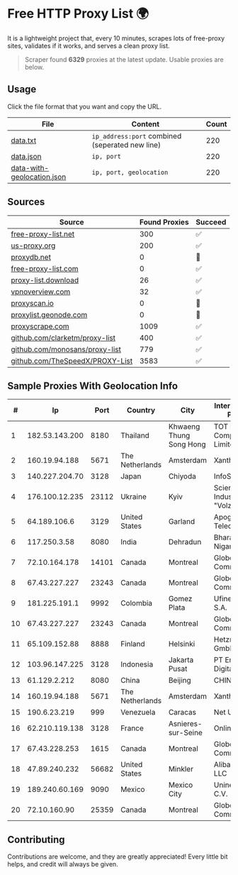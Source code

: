 
# Free HTTP Proxy List 🌍

It is a lightweight project that, every 10 minutes, scrapes lots of free-proxy sites, validates if it works, and serves a clean proxy list.


> Scraper found **6329** proxies at the latest update. Usable proxies are below.

## Usage

Click the file format that you want and copy the URL.


|File|Content|Count|
|----|-------|-----|
|[data.txt](https://raw.githubusercontent.com/themiralay/Proxy-List-World/master/data.txt)|`ip_address:port` combined (seperated new line)|220|
|[data.json](https://raw.githubusercontent.com/themiralay/Proxy-List-World/master/data.json)|`ip, port`|220|
|[data-with-geolocation.json](https://raw.githubusercontent.com/themiralay/Proxy-List-World/master/data-with-geolocation.json)|`ip, port, geolocation`|220|

## Sources

|Source|Found Proxies|Succeed|
|------|-------------|-------|
|[free-proxy-list.net](https://free-proxy-list.net)|300|✅|
|[us-proxy.org](https://www.us-proxy.org)|200|✅|
|[proxydb.net](http://proxydb.net)|0|🚫|
|[free-proxy-list.com](https://free-proxy-list.com/?page=&port=&type%5B%5D=http&type%5B%5D=https&up_time=0&search=Search)|0|✅|
|[proxy-list.download](https://www.proxy-list.download/HTTP)|26|✅|
|[vpnoverview.com](https://vpnoverview.com/privacy/anonymous-browsing/free-proxy-servers)|32|✅|
|[proxyscan.io](https://www.proxyscan.io)|0|🚫|
|[proxylist.geonode.com](https://proxylist.geonode.com/api/proxy-list?limit=300&page=1&sort_by=lastChecked&sort_type=desc&protocols=http,https)|0|🚫|
|[proxyscrape.com](https://api.proxyscrape.com/v2/?request=displayproxies&protocol=http&timeout=10000&country=all&ssl=all&anonymity=all)|1009|✅|
|[github.com/clarketm/proxy-list](https://raw.githubusercontent.com/clarketm/proxy-list/master/proxy-list-raw.txt)|400|✅|
|[github.com/monosans/proxy-list](https://raw.githubusercontent.com/monosans/proxy-list/main/proxies/http.txt)|779|✅|
|[github.com/TheSpeedX/PROXY-List](https://raw.githubusercontent.com/TheSpeedX/PROXY-List/master/http.txt)|3583|✅|


## Sample Proxies With Geolocation Info

|#|Ip|Port|Country|City|Internet Service Provider|
|-|--|----|-------|----|-------------------------|
|1|182.53.143.200|8180|Thailand|Khwaeng Thung Song Hong|TOT Public Company Limited|
|2|160.19.94.188|5671|The Netherlands|Amsterdam|Xantho UAB|
|3|140.227.204.70|3128|Japan|Chiyoda|InfoSphere|
|4|176.100.12.235|23112|Ukraine|Kyiv|Scientific -Industrial Firm "Volz" Ltd|
|5|64.189.106.6|3129|United States|Garland|Apogee Telecom Inc.|
|6|117.250.3.58|8080|India|Dehradun|Bharat Sanchar Nigam Ltd|
|7|72.10.164.178|14101|Canada|Montreal|GloboTech Communications|
|8|67.43.227.227|23243|Canada|Montreal|GloboTech Communications|
|9|181.225.191.1|9992|Colombia|Gomez Plata|Ufinet Panama S.A.|
|10|67.43.227.227|23243|Canada|Montreal|GloboTech Communications|
|11|65.109.152.88|8888|Finland|Helsinki|Hetzner Online GmbH|
|12|103.96.147.225|3128|Indonesia|Jakarta Pusat|PT Era Awan Digital|
|13|61.129.2.212|8080|China|Beijing|CHINANET|
|14|160.19.94.188|5671|The Netherlands|Amsterdam|Xantho UAB|
|15|190.6.23.219|999|Venezuela|Caracas|Net Uno|
|16|62.210.119.138|3128|France|Asnieres-sur-Seine|Online S.A.S.|
|17|67.43.228.253|1615|Canada|Montreal|GloboTech Communications|
|18|47.89.240.232|56682|United States|Minkler|Alibaba.com LLC|
|19|189.240.60.169|9090|Mexico|Mexico City|Uninet S.A. de C.V.|
|20|72.10.160.90|25359|Canada|Montreal|GloboTech Communications|



## Contributing

Contributions are welcome, and they are greatly appreciated! Every
little bit helps, and credit will always be given.

